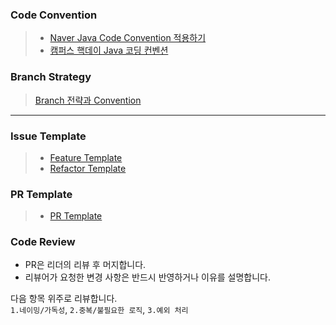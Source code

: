 ### Code Convention

> - [Naver Java Code Convention 적용하기](CodeConvention/HELP.md)
> - [캠퍼스 핵데이 Java 코딩 컨벤션](https://naver.github.io/hackday-conventions-java/)

### Branch Strategy

> [Branch 전략과 Convention](BranchStrategy/HELP.md)

---

### Issue Template

> - [Feature Template](.github/ISSUE_TEMPLATE/feature_request.md)
> - [Refactor Template](.github/ISSUE_TEMPLATE/refactor_request.md)

### PR Template

> - [PR Template](.github/PULL_REQUEST_TEMPLATE.md)

### Code Review

- PR은 리더의 리뷰 후 머지합니다.
- 리뷰어가 요청한 변경 사항은 반드시 반영하거나 이유를 설명합니다.

다음 항목 위주로 리뷰합니다.  
```1.네이밍/가독성```, ```2.중복/불필요한 로직```, ```3.예외 처리```  
 
